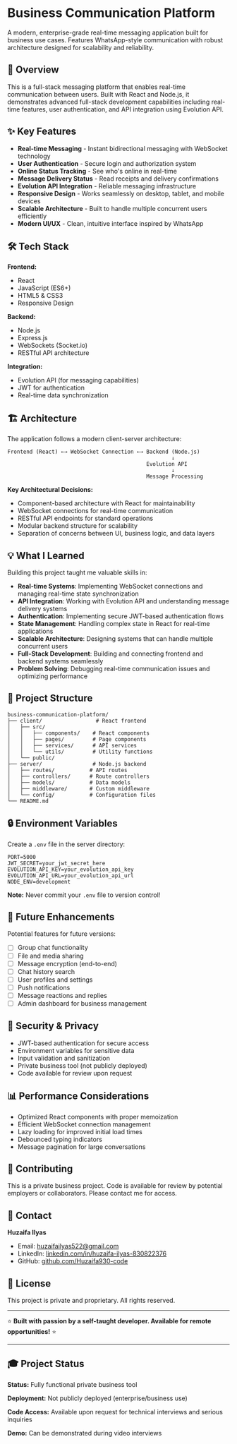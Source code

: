 # Business Communication Platform

A modern, enterprise-grade real-time messaging application built for business use cases. Features WhatsApp-style communication with robust architecture designed for scalability and reliability.

## 🚀 Overview

This is a full-stack messaging platform that enables real-time communication between users. Built with React and Node.js, it demonstrates advanced full-stack development capabilities including real-time features, user authentication, and API integration using Evolution API.

## ✨ Key Features

- **Real-time Messaging** - Instant bidirectional messaging with WebSocket technology
- **User Authentication** - Secure login and authorization system
- **Online Status Tracking** - See who's online in real-time
- **Message Delivery Status** - Read receipts and delivery confirmations
- **Evolution API Integration** - Reliable messaging infrastructure
- **Responsive Design** - Works seamlessly on desktop, tablet, and mobile devices
- **Scalable Architecture** - Built to handle multiple concurrent users efficiently
- **Modern UI/UX** - Clean, intuitive interface inspired by WhatsApp

## 🛠️ Tech Stack

**Frontend:**
- React
- JavaScript (ES6+)
- HTML5 & CSS3
- Responsive Design

**Backend:**
- Node.js
- Express.js
- WebSockets (Socket.io)
- RESTful API architecture

**Integration:**
- Evolution API (for messaging capabilities)
- JWT for authentication
- Real-time data synchronization

## 🏗️ Architecture

The application follows a modern client-server architecture:
```
Frontend (React) ←→ WebSocket Connection ←→ Backend (Node.js)
                                                    ↓
                                            Evolution API
                                                    ↓
                                            Message Processing
```

**Key Architectural Decisions:**
- Component-based architecture with React for maintainability
- WebSocket connections for real-time communication
- RESTful API endpoints for standard operations
- Modular backend structure for scalability
- Separation of concerns between UI, business logic, and data layers

## 💡 What I Learned

Building this project taught me valuable skills in:

- **Real-time Systems**: Implementing WebSocket connections and managing real-time state synchronization
- **API Integration**: Working with Evolution API and understanding message delivery systems
- **Authentication**: Implementing secure JWT-based authentication flows
- **State Management**: Handling complex state in React for real-time applications
- **Scalable Architecture**: Designing systems that can handle multiple concurrent users
- **Full-Stack Development**: Building and connecting frontend and backend systems seamlessly
- **Problem Solving**: Debugging real-time communication issues and optimizing performance

## 📂 Project Structure
```
business-communication-platform/
├── client/                 # React frontend
│   ├── src/
│   │   ├── components/    # React components
│   │   ├── pages/         # Page components
│   │   ├── services/      # API services
│   │   └── utils/         # Utility functions
│   └── public/
├── server/                # Node.js backend
│   ├── routes/           # API routes
│   ├── controllers/      # Route controllers
│   ├── models/           # Data models
│   ├── middleware/       # Custom middleware
│   └── config/           # Configuration files
└── README.md
```


## 🔒 Environment Variables

Create a `.env` file in the server directory:
```env
PORT=5000
JWT_SECRET=your_jwt_secret_here
EVOLUTION_API_KEY=your_evolution_api_key
EVOLUTION_API_URL=your_evolution_api_url
NODE_ENV=development
```

**Note:** Never commit your `.env` file to version control!

## 🎯 Future Enhancements

Potential features for future versions:

- [ ] Group chat functionality
- [ ] File and media sharing
- [ ] Message encryption (end-to-end)
- [ ] Chat history search
- [ ] User profiles and settings
- [ ] Push notifications
- [ ] Message reactions and replies
- [ ] Admin dashboard for business management

## 🔐 Security & Privacy

- JWT-based authentication for secure access
- Environment variables for sensitive data
- Input validation and sanitization
- Private business tool (not publicly deployed)
- Code available for review upon request

## 📊 Performance Considerations

- Optimized React components with proper memoization
- Efficient WebSocket connection management
- Lazy loading for improved initial load times
- Debounced typing indicators
- Message pagination for large conversations

## 🤝 Contributing

This is a private business project. Code is available for review by potential employers or collaborators. Please contact me for access.

## 📧 Contact

**Huzaifa Ilyas**
- Email: huzaifailyas522@gmail.com
- LinkedIn: [linkedin.com/in/huzaifa-ilyas-830822376](https://www.linkedin.com/in/huzaifa-ilyas-830822376)
- GitHub: [github.com/Huzaifa930-code](https://github.com/Huzaifa930-code)

## 📝 License

This project is private and proprietary. All rights reserved.

---

⭐ **Built with passion by a self-taught developer. Available for remote opportunities!** ⭐

---

## 🎓 Project Status

**Status:** Fully functional private business tool

**Deployment:** Not publicly deployed (enterprise/business use)

**Code Access:** Available upon request for technical interviews and serious inquiries

**Demo:** Can be demonstrated during video interviews
